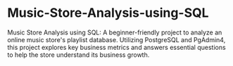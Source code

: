 # Music-Store-Analysis-using-SQL
Music Store Analysis using SQL: A beginner-friendly project to analyze an online music store's playlist database. Utilizing PostgreSQL and PgAdmin4, this project explores key business metrics and answers essential questions to help the store understand its business growth.
